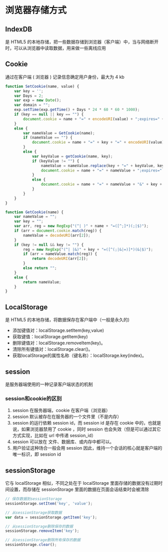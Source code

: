 # 浏览器存储方式

## IndexDB

是 HTML5 的本地存储，把一些数据存储到浏览器（客户端）中，当与网络断开时，可以从浏览器中读取数据，用来做一些离线应用

## Cookie

通过在客户端 ( 浏览器 ) 记录信息确定用户身份，最大为 4 kb

```js
function SetCookie(name, value) {
    var key = '';
    var Days = 2;
    var exp = new Date();
    var domain = "";
    exp.setTime(exp.getTime() + Days * 24 * 60 * 60 * 1000);
    if (key == null || key == "") {
        document.cookie = name + "=" + encodeURI(value) + ";expires=" + exp.toGMTString() + ";path=/;domain=" + domain + ";";
    }
    else {
        var nameValue = GetCookie(name);
        if (nameValue == "") {
            document.cookie = name + "=" + key + "=" + encodeURI(value) + ";expires=" + exp.toGMTString() + ";path=/;domain=" + domain + ";";
        }
        else {
            var keyValue = getCookie(name, key);
            if (keyValue != "") {
                nameValue = nameValue.replace(key + "=" + keyValue, key + "=" + encodeURI(value));
                document.cookie = name + "=" + nameValue + ";expires=" + exp.toGMTString() + ";path=/;domain=" + domain + ";";
            }
            else {
                document.cookie = name + "=" + nameValue + "&" + key + "=" + encodeURI(value) + ";expires=" + exp.toGMTString() + ";path=/;" + domain + ";";
            }
        }
    }
}

function GetCookie(name) {
    var nameValue = "";
    var key = "";
    var arr, reg = new RegExp("(^| )" + name + "=([^;]*)(;|$)");
    if (arr = document.cookie.match(reg)) {
        nameValue = decodeURI(arr[2]);
    }
    if (key != null && key != "") {
        reg = new RegExp("(^| |&)" + key + "=([^(;|&|=)]*)(&|$)");
        if (arr = nameValue.match(reg)) {
            return decodeURI(arr[2]);
        }
        else return "";
    }
    else {
        return nameValue;
    }
}
```

## LocalStorage

是 HTML5 的本地存储，将数据保存在客户端中（一般是永久的)

- 添加键值对：localStorage.setItem(key,value)
- 获取键值：localStorage.getItem(key)
- 删除键值对：localStorage.removeItem(key)。
- 清除所有键值对：localStorage.clear()。
- 获取localStorage的属性名称（键名称）：localStorage.key(index)。

## session

是服务器端使用的一种记录客户端状态的机制

### session和cookie的区别

1. session 在服务器端，cookie 在客户端（浏览器）
1. session 默认被存在在服务器的一个文件里（不是内存）
1. session 的运行依赖 session id，而 session id 是存在 cookie 中的，也就是说，如果浏览器禁用了 cookie ，同时 session 也会失效（但是可以通过其它方式实现，比如在 url 中传递 session_id）
1. session 可以放在 文件、数据库、或内存中都可以。
1. 用户验证这种场合一般会用 session 因此，维持一个会话的核心就是客户端的唯一标识，即 session id

## sessionStorage

它与 localStorage 相似，不同之处在于 localStorage 里面存储的数据没有过期时间设置，而存储在 sessionStorage 里面的数据在页面会话结束时会被清除

```js
// 保存数据到sessionStorage
sessionStorage.setItem('key', 'value');

// 从sessionStorage获取数据
var data = sessionStorage.getItem('key');

// 从sessionStorage删除保存的数据
sessionStorage.removeItem('key');

// 从sessionStorage删除所有保存的数据
sessionStorage.clear();
```